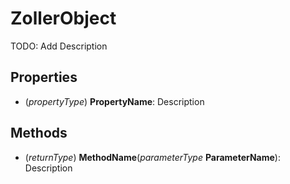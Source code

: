 # ZollerObject
TODO: Add Description

## Properties
 - (*propertyType*) **PropertyName**: Description

## Methods
 - (*returnType*) **MethodName**(*parameterType* **ParameterName**): Description
